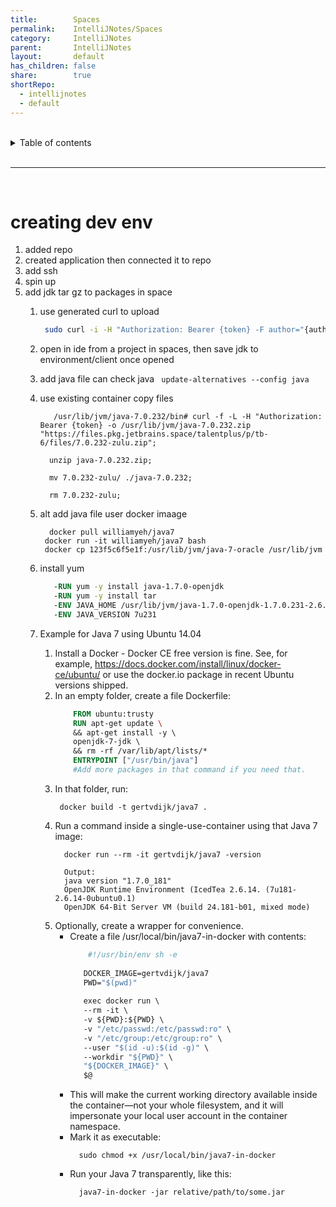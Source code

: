 ```yaml
---
title:        Spaces
permalink:    IntelliJNotes/Spaces
category:     IntelliJNotes
parent:       IntelliJNotes
layout:       default
has_children: false
share:        true
shortRepo:
  - intellijnotes
  - default    
---
```



<br/>    

<details markdown="block">    
<summary>    
Table of contents    
</summary>    
{: .text-delta }    
1. TOC    
{:toc}    
</details>    

<br/>    

***    

<br/>    

# creating dev env

1. added repo
2. created application then connected it to repo
3. add ssh
4. spin up
5. add jdk tar gz to packages in space
    1. use generated curl to upload
       ```bash    
        sudo curl -i -H "Authorization: Bearer {token} -F author="{author}" -F description="jdk7Gzip" -F file=@"/Users/bpaxton/Downloads/depend.tar.gz" https://files.pkg.jetbrains.space/talentplus/p/tb-6/files/    
       ```    
    2. open in ide from a project in spaces, then save jdk to environment/client once opened
    3. add java file can check java ` update-alternatives --config java`
    4. use existing container copy files
        ```shell    
           /usr/lib/jvm/java-7.0.232/bin# curl -f -L -H "Authorization: Bearer {token} -o /usr/lib/jvm/java-7.0.232.zip "https://files.pkg.jetbrains.space/talentplus/p/tb-6/files/7.0.232-zulu.zip";     
        ```    

        ```shell    
          unzip java-7.0.232.zip;    
        ```    

        ```shell    
          mv 7.0.232-zulu/ ./java-7.0.232;    
        ```    

        ```shell    
          rm 7.0.232-zulu;     
        ```    
    5. alt add java file user docker imaage
        ```shell    
          docker pull williamyeh/java7    
         docker run -it williamyeh/java7 bash    
         docker cp 123f5c6f5e1f:/usr/lib/jvm/java-7-oracle /usr/lib/jvm    
       ```    
    6. install yum
          ```dockerfile    
             -RUN yum -y install java-1.7.0-openjdk    
             -RUN yum -y install tar    
             -ENV JAVA_HOME /usr/lib/jvm/java-1.7.0-openjdk-1.7.0.231-2.6.19.1.amzn2.0.1.x86_64/jre    
             -ENV JAVA_VERSION 7u231    
          ```    
    7. Example for Java 7 using Ubuntu 14.04
        1. Install a Docker - Docker CE free version is fine. See, for example, https://docs.docker.com/install/linux/docker-ce/ubuntu/ or use the docker.io package in recent Ubuntu versions shipped.
        2. In an empty folder, create a file Dockerfile:
            ```dockerfile    
                FROM ubuntu:trusty    
                RUN apt-get update \    
                && apt-get install -y \    
                openjdk-7-jdk \    
                && rm -rf /var/lib/apt/lists/*    
                ENTRYPOINT ["/usr/bin/java"]    
                #Add more packages in that command if you need that.    
            ```    
        3. In that folder, run:
            ```shell    
             docker build -t gertvdijk/java7 .    
            ```    
        4. Run a command inside a single-use-container using that Java 7 image:
            ```shell    
              docker run --rm -it gertvdijk/java7 -version    
            ```    
            ```shell    
              Output:    
              java version "1.7.0_181"    
              OpenJDK Runtime Environment (IcedTea 2.6.14. (7u181-2.6.14-0ubuntu0.1)    
              OpenJDK 64-Bit Server VM (build 24.181-b01, mixed mode)    
            ```    
        5. Optionally, create a wrapper for convenience.
            - Create a file /usr/local/bin/java7-in-docker with contents:
              ```dockerfile    
                  #!/usr/bin/env sh -e    
                                 
                 DOCKER_IMAGE=gertvdijk/java7    
                 PWD="$(pwd)"    
                                 
                 exec docker run \    
                 --rm -it \    
                 -v ${PWD}:${PWD} \    
                 -v "/etc/passwd:/etc/passwd:ro" \    
                 -v "/etc/group:/etc/group:ro" \    
                 --user "$(id -u):$(id -g)" \    
                 --workdir "${PWD}" \    
                 "${DOCKER_IMAGE}" \    
                 $@    
               ```    
            - This will make the current working directory available inside the container—not your whole filesystem, and it will impersonate your local user account in the container namespace.
            - Mark it as executable:
              ```shell    
                sudo chmod +x /usr/local/bin/java7-in-docker    
              ```    
            - Run your Java 7 transparently, like this:
              ```shell    
                java7-in-docker -jar relative/path/to/some.jar    
              ```